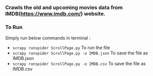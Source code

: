 ### Crawls the old and upcoming movies data from IMDB(https://www.imdb.com/) website. <br/>



### To Run

Simply run below commands in terminal : 
- `scrapy runspider ScrollPage.py` To run the file
- `scrapy runspider ScrollPage.py -o IMDB.json` To save the file as IMDB.json
- `scrapy runspider ScrollPage.py -o IMDB.csv` To save the file as IMDB.csv